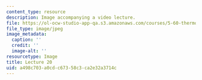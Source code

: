 ```yaml
---
content_type: resource
description: Image accompanying a video lecture.
file: https://ol-ocw-studio-app-qa.s3.amazonaws.com/courses/5-60-thermodynamics-kinetics-spring-2008/a498c703a0cdc67358c3ca2e32a3714c_lec20_th.jpg
file_type: image/jpeg
image_metadata:
  caption: ''
  credit: ''
  image-alt: ''
resourcetype: Image
title: Lecture 20
uid: a498c703-a0cd-c673-58c3-ca2e32a3714c
---
```

